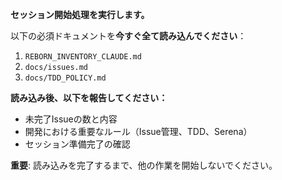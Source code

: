 **セッション開始処理を実行します。**

以下の必須ドキュメントを**今すぐ全て読み込んでください**：

1. `REBORN_INVENTORY_CLAUDE.md`
2. `docs/issues.md`
3. `docs/TDD_POLICY.md`

**読み込み後、以下を報告してください：**
- 未完了Issueの数と内容
- 開発における重要なルール（Issue管理、TDD、Serena）
- セッション準備完了の確認

**重要**: 読み込みを完了するまで、他の作業を開始しないでください。

